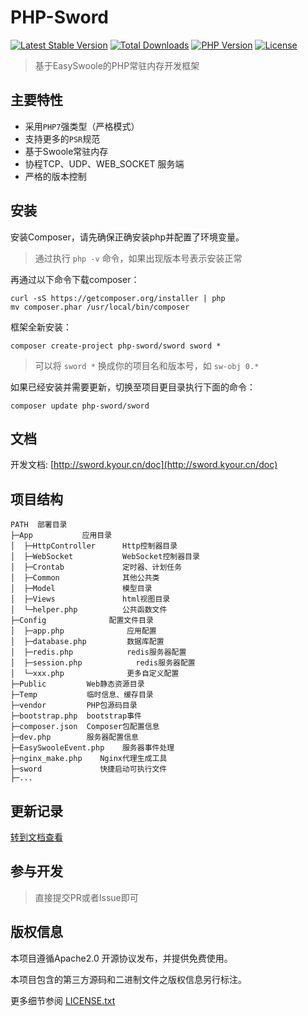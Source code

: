 # PHP-Sword

[![Latest Stable Version](https://poser.pugx.org/php-sword/sword/v)](//packagist.org/packages/php-sword/sword) [![Total Downloads](https://poser.pugx.org/php-sword/sword/downloads)](//packagist.org/packages/php-sword/sword) [![PHP Version](https://img.shields.io/badge/php-%3E%3D7.1-8892BF.svg)](http://www.php.net/) [![License](https://poser.pugx.org/php-sword/sword/license)](//packagist.org/packages/php-sword/sword)

> 基于EasySwoole的PHP常驻内存开发框架

## 主要特性

* 采用`PHP7`强类型（严格模式）
* 支持更多的`PSR`规范
* 基于Swoole常驻内存
* 协程TCP、UDP、WEB_SOCKET 服务端
* 严格的版本控制

## 安装
安装Composer，请先确保正确安装php并配置了环境变量。

>通过执行 `php -v` 命令，如果出现版本号表示安装正常

再通过以下命令下载composer：

```shell
curl -sS https://getcomposer.org/installer | php
mv composer.phar /usr/local/bin/composer
```

框架全新安装：
```shell
composer create-project php-sword/sword sword *
```
> 可以将 `sword *` 换成你的项目名和版本号，如 `sw-obj 0.*`

如果已经安装并需要更新，切换至项目更目录执行下面的命令：
```shell
composer update php-sword/sword
```

## 文档

开发文档: [http://sword.kyour.cn/doc](http://sword.kyour.cn/doc)


## 项目结构
```
PATH  部署目录
├─App           应用目录
│  ├─HttpController      Http控制器目录
│  ├─WebSocket           WebSocket控制器目录
│  ├─Crontab             定时器、计划任务
│  ├─Common              其他公共类
│  ├─Model               模型目录
│  ├─Views               html视图目录
│  └─helper.php          公共函数文件
├─Config              配置文件目录
│  ├─app.php              应用配置
│  ├─database.php         数据库配置
│  ├─redis.php            redis服务器配置
│  ├─session.php            redis服务器配置
│  └─xxx.php              更多自定义配置
├─Public         Web静态资源目录
├─Temp           临时信息、缓存目录
├─vendor         PHP包源码目录
├─bootstrap.php  bootstrap事件
├─composer.json  Composer包配置信息
├─dev.php        服务器配置信息
├─EasySwooleEvent.php    服务器事件处理
├─nginx_make.php    Nginx代理生成工具
├─sword             快捷启动可执行文件
├─...
```

## 更新记录

[转到文档查看](https://github.com/php-sword/sword/wiki/Update)

## 参与开发

> 直接提交PR或者Issue即可

## 版权信息

本项目遵循Apache2.0 开源协议发布，并提供免费使用。

本项目包含的第三方源码和二进制文件之版权信息另行标注。

更多细节参阅 [LICENSE.txt](LICENSE.txt)